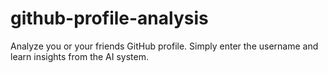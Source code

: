 # github-profile-analysis
Analyze you or your friends GitHub profile. Simply enter the username and learn insights from the AI system.
